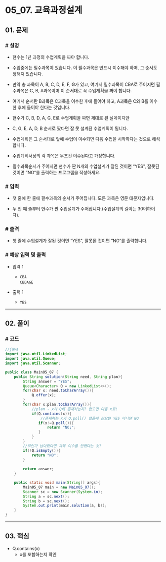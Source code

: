 # 05_07. 교육과정설계

## 01. 문제

### # 설명

- 현수는 1년 과정의 수업계획을 짜야 합니다.

- 수업중에는 필수과목이 있습니다. 이 필수과목은 반드시 이수해야 하며, 그 순서도 정해져 있습니다.

- 만약 총 과목이 A, B, C, D, E, F, G가 있고, 여기서 필수과목이 CBA로 주어지면 필수과목은 C, B, A과목이며 이 순서대로 꼭 수업계획을 짜야 합니다.

- 여기서 순서란 B과목은 C과목을 이수한 후에 들어야 하고, A과목은 C와 B를 이수한 후에 들어야 한다는 것입니다.

- 현수가 C, B, D, A, G, E로 수업계획을 짜면 제대로 된 설계이지만

- C, G, E, A, D, B 순서로 짰다면 잘 못 설계된 수업계획이 됩니다.

- 수업계획은 그 순서대로 앞에 수업이 이수되면 다음 수업을 시작하다는 것으로 해석합니다.

- 수업계획서상의 각 과목은 무조건 이수된다고 가정합니다.

- 필수과목순서가 주어지면 현수가 짠 N개의 수업설계가 잘된 것이면 “YES", 잘못된 것이면 ”NO“를 출력하는 프로그램을 작성하세요.

### # 입력

- 첫 줄에 한 줄에 필수과목의 순서가 주어집니다. 모든 과목은 영문 대문자입니다.

- 두 번 째 줄부터 현수가 짠 수업설계가 주어집니다.(수업설계의 길이는 30이하이다).

### # 출력

- 첫 줄에 수업설계가 잘된 것이면 “YES", 잘못된 것이면 ”NO“를 출력합니다.

### # 예상 입력 및 출력

- 입력 1
  - `CBA`
</br>`CBDAGE`

- 출력 1
  - `YES`

---

## 02. 풀이

### # 코드

```java
//java
import java.util.LinkedList;
import java.util.Queue;
import java.util.Scanner;

public class Main05_07 {
    public String solution(String need, String plan){
        String answer = "YES";
        Queue<Character> Q = new LinkedList<>();
        for(char x: need.toCharArray()){
            Q.offer(x);
        }
        for(char x:plan.toCharArray()){
            //plan - x가 Q에 존재하는지? 없으면 다음 x로!
            if(Q.contains(x)){
                //존재하는 x가 Q.poll() 했을때 같으면 YES 아니면 NO
               if(x!=Q.poll()){
                   return "NO;";
               }
            }
        }
        //무언가 남아있다면 과목 이수를 안했다는 것!
        if(!Q.isEmpty()){
            return "NO";
        }
        
        return answer;
    }

    public static void main(String[] args){
        Main05_07 main = new Main05_07();
        Scanner sc = new Scanner(System.in);
        String a = sc.next();
        String b = sc.next();
        System.out.print(main.solution(a, b));
    }
}
```

---

## 03. 핵심

- Q.contains(x)
  - x를 포함하는지 확인
